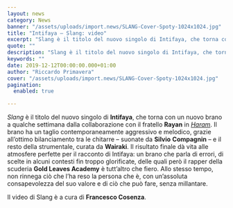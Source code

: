 ```yaml
---
layout: news
category: News
banner: "/assets/uploads/import.news/SLANG-Cover-Spoty-1024x1024.jpg"
title: "Intifaya – Slang: video"
excerpt: "Slang è il titolo del nuovo singolo di Intifaya, che torna con un nuovo brano a qualche settimana dalla collaborazione con il fratello Rayan in Haram. Il brano ha un taglio contemporaneamente aggressivo e melodico, grazie all’ottimo bilanciamento tra le chitarre – suonate da Silvio Compagnin – e il resto della strumentale, curata da Wairaki. [&hellip"
quote: ""
description: "Slang è il titolo del nuovo singolo di Intifaya, che torna con un nuovo brano a qualche settimana dalla collaborazione con il fratello Rayan in Haram. Il brano ha un taglio contemporaneamente aggressivo e melodico, grazie all’ottimo bilanciamento tra le chitarre – suonate da Silvio Compagnin – e il resto della strumentale, curata da Wairaki. [&hellip"
keywords: ""
date: 2019-12-12T00:00:00.000+01:00
author: "Riccardo Primavera"
cover: "/assets/uploads/import.news/SLANG-Cover-Spoty-1024x1024.jpg"
pagination:
  enabled: true

---
```


_Slang_ è il titolo del nuovo singolo di **Intifaya**, che torna con un nuovo brano a qualche settimana dalla collaborazione con il fratello **Rayan** in [_Haram_](https://hotmc.com/rayan-haram-video/). Il brano ha un taglio contemporaneamente aggressivo e melodico, grazie all’ottimo bilanciamento tra le chitarre – suonate da **Silvio** **Compagnin** – e il resto della strumentale, curata da **Wairaki**. Il risultato finale dà vita alle atmosfere perfette per il racconto di Intifaya: un brano che parla di errori, di scelte in alcuni contesti fin troppo glorificate, delle quali però il rapper della scuderia **Gold Leaves Academy** è tutt’altro che fiero. Allo stesso tempo, non rinnega ciò che l’ha reso la persona che è, con un’assoluta consapevolezza del suo valore e di ciò che può fare, senza millantare.

Il video di Slang è a cura di **Francesco Cosenza**.